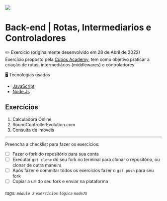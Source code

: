 ![](https://i.imgur.com/xG74tOh.png)

# Back-end | Rotas, Intermediarios e Controladores

:pencil2: Exercício (originalmente desenvolvido em 28 de Abril de 2022) <br>
Exercício proposto pela [Cubos Academy](https://cubos.academy/sucesso), tem como objetivo praticar a criação de rotas, intermediários (middlewares) e controladores.

:desktop_computer: Tecnologias usadas
- [JavaScript](https://developer.mozilla.org/pt-BR/docs/Web/JavaScript)
- [Node.Js](https://nodejs.org/en/docs/)

## Exercícios

1. Calculadora Online
2. RoundControllerEvolution.com
3. Consulta de imóveis

---

Preencha a checklist para fazer os exercícios:

-   [ ] Fazer o fork do repositório para sua conta
-   [ ] Executar `git clone` do seu fork no terminal para clonar o repositório, ou clonar de outra maneira
-   [ ] Após fazer e commitar todos os exercícios fazer o `git push` para seu fork
-   [ ] Copiar a url do seu fork e enviar na plataforma

###### tags: `módulo 2` `exercícios` `lógica` `nodeJS`
